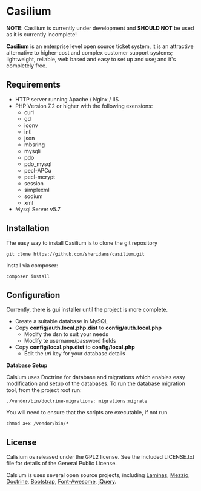 Casilium
========

**NOTE:** Casilium is currently under development and **SHOULD NOT**
be used as it is currently incomplete!

**Casilium** is an enterprise level open source ticket system, it is 
an attractive alternative to higher-cost and complex customer support
systems; lightweight, reliable, web based and easy to set up and use; 
and it's completely free.

Requirements
------------
  * HTTP server running Apache / Nginx / IIS
  * PHP Version 7.2 or higher with the following exensions:
    * curl
    * gd
    * iconv
    * intl
    * json
    * mbsring
    * mysqli
    * pdo
    * pdo_mysql
    * pecl-APCu
    * pecl-mcrypt
    * session
    * simplexml
    * sodium
    * xml
  * Mysql Server v5.7
  
Installation
------------
The easy way to install Casilium is to clone the git repository

    git clone https://github.com/sheridans/casilium.git

Install via composer:

    composer install
    
Configuration
-------------

Currently, there is gui installer until the project is more complete.

* Create a suitable database in MySQL
* Copy **config/auth.local.php.dist** to **config/auth.local.php**
  * Modify the dsn to suit your needs
  * Modify te username/password fields
* Copy **config/local.php.dist** to **config/local.php**
  * Edit the *url* key for your database details
    
**Database Setup**

Calsium uses Doctrine for database and migrations which enables easy
modification and setup of the databases. To run the database migration
tool, from the project root run:

    ./vendor/bin/doctrine-migrations: migrations:migrate

You will need to ensure that the scripts are executable, if not run

    chmod a+x /vendor/bin/*

License
-------
Calisium os released under the GPL2 license. See the included LICENSE.txt
file for details of the General Public License.

Calsium is uses several open source projects, including
[Laminas](https://getlaminas.org/),
[Mezzio](https://docs.mezzio.dev/),
[Doctrine](https://www.doctrine-project.org/),
[Bootstrap](https://getbootstrap.com/),
[Font-Awesome](https://fontawesome.com/),
[jQuery](https://jquery.com/).

